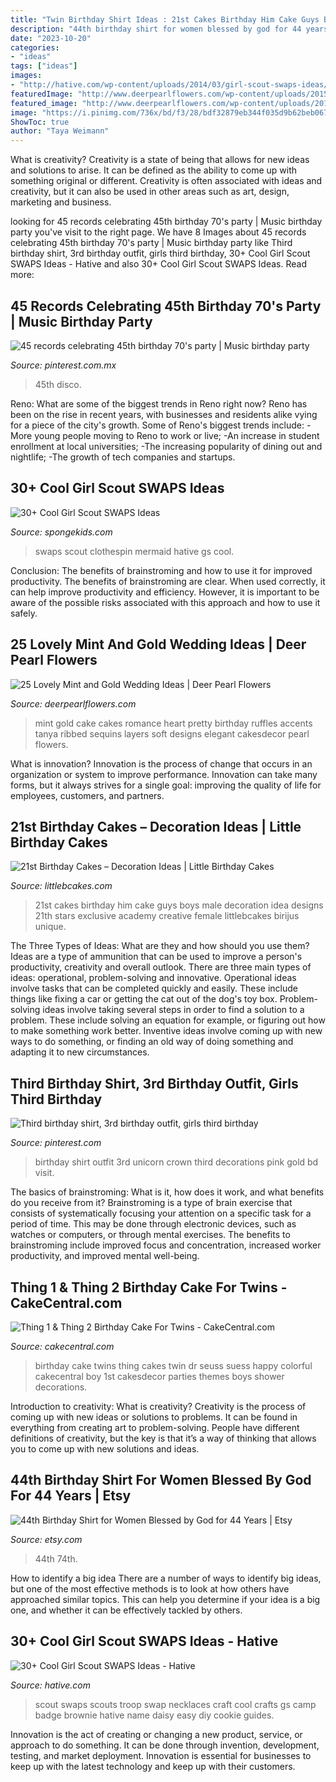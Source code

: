 ```yaml
---
title: "Twin Birthday Shirt Ideas : 21st Cakes Birthday Him Cake Guys Boys Male Decoration Idea Designs 21th Stars Exclusive Academy Creative Female Littlebcakes Birijus Unique"
description: "44th birthday shirt for women blessed by god for 44 years"
date: "2023-10-20"
categories:
- "ideas"
tags: ["ideas"]
images:
- "http://hative.com/wp-content/uploads/2014/03/girl-scout-swaps-ideas/13-troop-necklaces-girl-scout-swaps.jpg"
featuredImage: "http://www.deerpearlflowers.com/wp-content/uploads/2015/06/mint-romance-Soft-mint-ribbed-layers-wedding-cake-with-gold-accents-and-sequins.jpg"
featured_image: "http://www.deerpearlflowers.com/wp-content/uploads/2015/06/mint-romance-Soft-mint-ribbed-layers-wedding-cake-with-gold-accents-and-sequins.jpg"
image: "https://i.pinimg.com/736x/bd/f3/28/bdf32879eb344f035d9b62beb067560c.jpg"
ShowToc: true
author: "Taya Weimann"
---
```



What is creativity?
Creativity is a state of being that allows for new ideas and solutions to arise. It can be defined as the ability to come up with something original or different. Creativity is often associated with ideas and creativity, but it can also be used in other areas such as art, design, marketing and business.

	

		
looking for 45 records celebrating 45th birthday 70&#039;s party | Music birthday party you've visit to the right page. We have 8 Images about 45 records celebrating 45th birthday 70&#039;s party | Music birthday party like Third birthday shirt, 3rd birthday outfit, girls third birthday, 30+ Cool Girl Scout SWAPS Ideas - Hative and also 30+ Cool Girl Scout SWAPS Ideas. Read more:
		
    
## 45 Records Celebrating 45th Birthday 70&#039;s Party | Music Birthday Party

<img loading=lazy src="https://i.pinimg.com/736x/54/a3/23/54a323b9a1badb920e8c1385979ed7db.jpg" onerror="this.onerror=null;this.src='https://tse2.mm.bing.net/th?id=OIP.XsHZiPq9hQM2o_fafYAwhAHaJ3&amp;pid=15.1';" alt="45 records celebrating 45th birthday 70&#039;s party | Music birthday party">

_Source: pinterest.com.mx_

>45th disco. 

	

Reno: What are some of the biggest trends in Reno right now?
Reno has been on the rise in recent years, with businesses and residents alike vying for a piece of the city's growth. Some of Reno's biggest trends include: 
 -More young people moving to Reno to work or live; 
-An increase in student enrollment at local universities; 
-The increasing popularity of dining out and nightlife; 
-The growth of tech companies and startups.

    
## 30+ Cool Girl Scout SWAPS Ideas

<img loading=lazy src="http://spongekids.com/wp-content/uploads/2014/03/girl-scout-swaps-ideas/32-clothespin-mermaid.jpg" onerror="this.onerror=null;this.src='https://tse1.mm.bing.net/th?id=OIP.kfxyrV1uGkeTEb8ZlFaTdAHaNL&amp;pid=15.1';" alt="30+ Cool Girl Scout SWAPS Ideas">

_Source: spongekids.com_

>swaps scout clothespin mermaid hative gs cool. 

	

Conclusion: The benefits of brainstroming and how to use it for improved productivity.
The benefits of brainstroming are clear. When used correctly, it can help improve productivity and efficiency. However, it is important to be aware of the possible risks associated with this approach and how to use it safely.

    
## 25 Lovely Mint And Gold Wedding Ideas | Deer Pearl Flowers

<img loading=lazy src="http://www.deerpearlflowers.com/wp-content/uploads/2015/06/mint-romance-Soft-mint-ribbed-layers-wedding-cake-with-gold-accents-and-sequins.jpg" onerror="this.onerror=null;this.src='https://tse1.mm.bing.net/th?id=OIP.BlSOghb-DalIT-Qiu5J4BAHaO4&amp;pid=15.1';" alt="25 Lovely Mint and Gold Wedding Ideas | Deer Pearl Flowers">

_Source: deerpearlflowers.com_

>mint gold cake cakes romance heart pretty birthday ruffles accents tanya ribbed sequins layers soft designs elegant cakesdecor pearl flowers. 

	

What is innovation?
Innovation is the process of change that occurs in an organization or system to improve performance. Innovation can take many forms, but it always strives for a single goal: improving the quality of life for employees, customers, and partners.

    
## 21st Birthday Cakes – Decoration Ideas | Little Birthday Cakes

<img loading=lazy src="https://www.littlebcakes.com/wp-content/uploads/2014/02/21st-Birthday-Cakes-Ideas.jpg" onerror="this.onerror=null;this.src='https://tse3.mm.bing.net/th?id=OIP.BbFnVRgMcvOqnF1ufGsxXgHaFj&amp;pid=15.1';" alt="21st Birthday Cakes – Decoration Ideas | Little Birthday Cakes">

_Source: littlebcakes.com_

>21st cakes birthday him cake guys boys male decoration idea designs 21th stars exclusive academy creative female littlebcakes birijus unique. 

	

The Three Types of Ideas: What are they and how should you use them?
Ideas are a type of ammunition that can be used to improve a person's productivity, creativity and overall outlook. There are three main types of ideas: operational, problem-solving and innovative.
Operational ideas involve tasks that can be completed quickly and easily. These include things like fixing a car or getting the cat out of the dog's toy box. Problem-solving ideas involve taking several steps in order to find a solution to a problem. These include solving an equation for example, or figuring out how to make something work better. Inventive ideas involve coming up with new ways to do something, or finding an old way of doing something and adapting it to new circumstances.

    
## Third Birthday Shirt, 3rd Birthday Outfit, Girls Third Birthday

<img loading=lazy src="https://i.pinimg.com/736x/bd/f3/28/bdf32879eb344f035d9b62beb067560c.jpg" onerror="this.onerror=null;this.src='https://tse1.mm.bing.net/th?id=OIP.L6sx4LBa376aYhsdr1cZZwHaJ4&amp;pid=15.1';" alt="Third birthday shirt, 3rd birthday outfit, girls third birthday">

_Source: pinterest.com_

>birthday shirt outfit 3rd unicorn crown third decorations pink gold bd visit. 

	

The basics of brainstroming: What is it, how does it work, and what benefits do you receive from it?
Brainstroming is a type of brain exercise that consists of systematically focusing your attention on a specific task for a period of time. This may be done through electronic devices, such as watches or computers, or through mental exercises. The benefits to brainstroming include improved focus and concentration, increased worker productivity, and improved mental well-being.

    
## Thing 1 &amp; Thing 2 Birthday Cake For Twins - CakeCentral.com

<img loading=lazy src="https://cdn001.cakecentral.com/gallery/2015/03/900_869020R30K_thing-1-amp-thing-2-birthday-cake-for-twins.jpg" onerror="this.onerror=null;this.src='https://tse4.mm.bing.net/th?id=OIP.tCdmHFf520Nnoj3vlEasvwHaMI&amp;pid=15.1';" alt="Thing 1 &amp; Thing 2 Birthday Cake For Twins - CakeCentral.com">

_Source: cakecentral.com_

>birthday cake twins thing cakes twin dr seuss suess happy colorful cakecentral boy 1st cakesdecor parties themes boys shower decorations. 

	

Introduction to creativity: What is creativity?
Creativity is the process of coming up with new ideas or solutions to problems. It can be found in everything from creating art to problem-solving. People have different definitions of creativity, but the key is that it’s a way of thinking that allows you to come up with new solutions and ideas.

    
## 44th Birthday Shirt For Women Blessed By God For 44 Years | Etsy

<img loading=lazy src="https://i.etsystatic.com/27574350/r/il/4a02d2/3236532185/il_1588xN.3236532185_8g1w.jpg" onerror="this.onerror=null;this.src='https://tse3.mm.bing.net/th?id=OIP.Re4QG3hYPRzbok6QVIq1DwHaHa&amp;pid=15.1';" alt="44th Birthday Shirt for Women Blessed by God for 44 Years | Etsy">

_Source: etsy.com_

>44th 74th. 

	

How to identify a big idea
There are a number of ways to identify big ideas, but one of the most effective methods is to look at how others have approached similar topics. This can help you determine if your idea is a big one, and whether it can be effectively tackled by others.

    
## 30+ Cool Girl Scout SWAPS Ideas - Hative

<img loading=lazy src="http://hative.com/wp-content/uploads/2014/03/girl-scout-swaps-ideas/13-troop-necklaces-girl-scout-swaps.jpg" onerror="this.onerror=null;this.src='https://tse4.mm.bing.net/th?id=OIP.lG-xGAPb1MoHzTXFi6kv8AHaJ4&amp;pid=15.1';" alt="30+ Cool Girl Scout SWAPS Ideas - Hative">

_Source: hative.com_

>scout swaps scouts troop swap necklaces craft cool crafts gs camp badge brownie hative name daisy easy diy cookie guides. 

	

Innovation is the act of creating or changing a new product, service, or approach to do something. It can be done through invention, development, testing, and market deployment. Innovation is essential for businesses to keep up with the latest technology and keep up with their customers.

